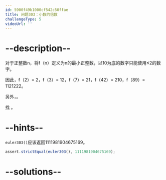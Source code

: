 ```yaml
---
id: 5900f49b1000cf542c50ffae
title: 问题303：小数的倍数
challengeType: 5
videoUrl: ''
---
```


# --description--

对于正整数n，将f（n）定义为n的最小正整数，以10为底的数字只能使用≤2的数字。

因此，f（2）= 2，f（3）= 12，f（7）= 21，f（42）= 210，f（89）= 1121222。

另外，。

找 。

# --hints--

`euler303()`应该返回1111981904675169。

```js
assert.strictEqual(euler303(), 1111981904675169);
```

# --solutions--

